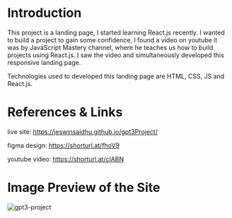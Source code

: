 
# Introduction

This project is a landing page, I started learning React.js recently. I wanted to build a project to gain some confidence, I found a video on youtube it was by JavaScript Mastery channel, where he teaches us how to build projects using React.js. I saw the video and simultaneously developed this responsive landing page.

Technologies used to developed this landing page are HTML, CSS, JS and React.js.

# References & Links

live site: https://jeswinsaidhu.github.io/gpt3Project/

figma design: https://shorturl.at/fhoV9

youtube video: https://shorturl.at/clABN

# Image Preview of the Site

![gpt3-project](https://github.com/JeswinSaidhu/gpt3Project/assets/81647613/dc858d88-e54e-439a-98b9-53bcd4d959e9)

